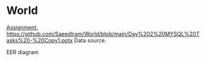 # World
[Assignment.
](https://github.com/SaeedIram/World/blob/main/Day%202%20MYSQL%20Tasks%20-%20Copy1.pptx)https://github.com/SaeedIram/World/blob/main/Day%202%20MYSQL%20Tasks%20-%20Copy1.pptx
Data source.

EER diagram
